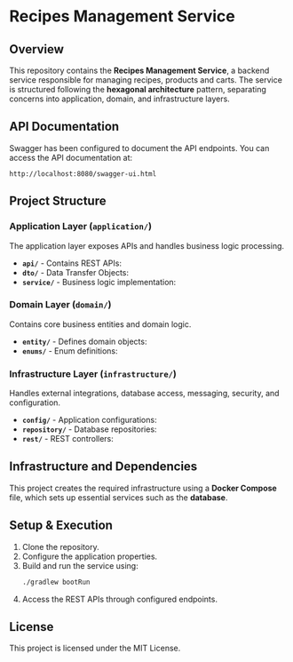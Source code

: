 # Recipes Management Service

## Overview
This repository contains the **Recipes Management Service**, a backend service responsible for managing recipes, products and carts. The service is structured following the **hexagonal architecture** pattern, separating concerns into application, domain, and infrastructure layers.

## API Documentation

Swagger has been configured to document the API endpoints. You can access the API documentation at:

```
http://localhost:8080/swagger-ui.html
```
## Project Structure

### **Application Layer (`application/`)**
The application layer exposes APIs and handles business logic processing.

- **`api/`** - Contains REST APIs:
- **`dto/`** - Data Transfer Objects:
- **`service/`** - Business logic implementation:

### **Domain Layer (`domain/`)**
Contains core business entities and domain logic.

- **`entity/`** - Defines domain objects:
- **`enums/`** - Enum definitions:

### **Infrastructure Layer (`infrastructure/`)**
Handles external integrations, database access, messaging, security, and configuration.

- **`config/`** - Application configurations:
- **`repository/`** - Database repositories:
- **`rest/`** - REST controllers:

## Infrastructure and Dependencies
This project creates the required infrastructure using a **Docker Compose** file, which sets up essential services such as the **database**.

## Setup & Execution
1. Clone the repository.
2. Configure the application properties.
3. Build and run the service using:
   ```sh
   ./gradlew bootRun
   ```
4. Access the REST APIs through configured endpoints.

## License
This project is licensed under the MIT License.

